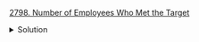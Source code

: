 [2798. Number of Employees Who Met the Target](https://leetcode.com/contest/weekly-contest-356/problems/number-of-employees-who-met-the-target/)

<details><summary>Solution</summary>

![](../../../../assets/2798.png)

</details>

